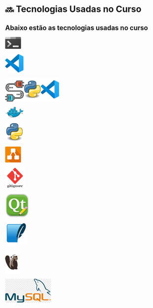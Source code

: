 # 🔜   **Tecnologias Usadas no Curso**

## Abaixo estão as tecnologias usadas no curso

[![terminal](img/terminal.png)](https://apps.microsoft.com/store/detail/windows-terminal/9N0DX20HK701?hl=pt-br&gl=br "Terminal Windows")

[![Vs code](img/visual_studio_code.png)](https://code.visualstudio.com/ "Visual Studio Code")

[![Vs code](img/plugin.png)](https://marketplace.visualstudio.com/items?itemName=ms-python.python "plugins python")

[![docker](img/docker.png)](https://www.docker.com/products/docker-desktop/ "Docker")

[![python](img/python.png)](https://hub.docker.com/_/python/ "Python")

[![diagramas](img/diagramas.png)](https://app.diagrams.net/ "Diagrems")

[![gitignore](img/gitignore.png)](https://www.toptal.com/developers/gitignore/ "gitignore.io")

[![Qt Designer](img/designer_qt.png)](https://build-system.fman.io/qt-designer-download  "instalação do Qt Designer")

[![SQLite](img/SQLite.png)](https://www.sqlite.org/download.html  "instalação do SQLite")

[![Dbeaver](img/dbeaver.png)](https://dbeaver.io/download/  "instalação do dbeaver")

[![Mysql](img/mysql.png)](https://dev.mysql.com/downloads/  "instalação do mysql")
